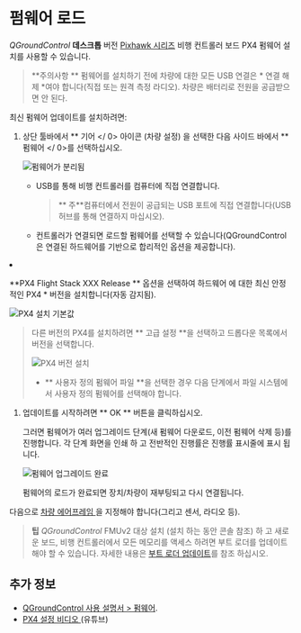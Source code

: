 # 펌웨어 로드

*QGroundControl* **데스크톱** 버전 [Pixhawk 시리즈](../getting_started/flight_controller_selection.md) 비행 컨트롤러 보드 PX4 펌웨어 설치를 사용할 수 있습니다.

> **주의사항 ** </strong>펌웨어를 설치하기 전에 차량에 대한 모든 USB 연결은 * 연결 해제 *여야 합니다(직접 또는 원격 측정 라디오). 차량은 배터리로 전원을 공급받으면 안 된다.

최신 펌웨어 업데이트를 설치하려면:

1. 상단 툴바에서 ** 기어 </ 0> 아이콘 (차량 설정) 을 선택한 다음 사이드 바에서 ** 펌웨어 </ 0>를 선택하십시오.</p> 
    
    ![펌웨어가 분리됨](../../assets/qgc/setup/firmware/firmware_disconnected.jpg)</li> 
    
    * USB를 통해 비행 컨트롤러를 컴퓨터에 직접 연결합니다.
        
        > ** 주**컴퓨터에서 전원이 공급되는 USB 포트에 직접 연결합니다(USB 허브를 통해 연결하지 마십시오).
    
    * 컨트롤러가 연결되면 로드할 펌웨어를 선택할 수 있습니다(QGroundControl은 연결된 하드웨어를 기반으로 합리적인 옵션을 제공합니다).</ol> 
    
    * **PX4 Flight Stack XXX Release ** 옵션을 선택하여 하드웨어 </em>에 대한 최신 안정적인 PX4 * 버전을 설치합니다(자동 감지됨).</p> 
        
        ![PX4 설치 기본값](../../assets/qgc/setup/firmware/firmware_connected_default_px4.jpg)
        
        > 다른 버전의 PX4를 설치하려면 ** 고급 설정 **을 선택하고 드롭다운 목록에서 버전을 선택합니다.
        > 
        > ![PX4 버전 설치](../../assets/qgc/setup/firmware/qgc_choose_firmware.jpg)
        > 
        > * ** 사용자 정의 펌웨어 파일 **을 선택한 경우 다음 단계에서 파일 시스템에서 사용자 정의 펌웨어를 선택해야 합니다.</li> </ul> 
        
        1. 업데이트를 시작하려면 ** OK ** 버튼을 클릭하십시오.
            
            그러면 펌웨어가 여러 업그레이드 단계(새 펌웨어 다운로드, 이전 펌웨어 삭제 등)를 진행합니다. 각 단계 화면을 인쇄 하 고 전반적인 진행률은 진행률 표시줄에 표시 됩니다.
            
            ![펌웨어 업그레이드 완료](../../assets/qgc/setup/firmware/firmware_upgrade_complete.jpg)
            
            펌웨어의 로드가 완료되면 장치/차량이 재부팅되고 다시 연결됩니다.
        
        다음으로 [ 차량 에어프레임 ](../config/airframe.md)을 지정해야 합니다(그리고 센서, 라디오 등).
        
        > **팁** *QGroundControl* FMUv2 대상 설치 (설치 하는 동안 콘솔 참조) 하 고 새로운 보드, 비행 컨트롤러에서 모든 메모리를 액세스 하려면 부트 로더를 업데이트 해야 할 수 있습니다. 자세한 내용은 [부트 로더 업데이트](../advanced_config/bootloader_update.md)를 참조 하십시오.
        
        ## 추가 정보
        
        * [QGroundControl 사용 설명서 > 펌웨어](https://docs.qgroundcontrol.com/en/SetupView/Firmware.html).
        * [PX4 설정 비디오 ](https://youtu.be/91VGmdSlbo4) (유튜브)